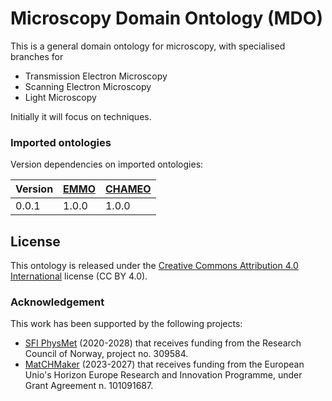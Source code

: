 # Microscopy Domain Ontology (MDO)
This is a general domain ontology for microscopy, with specialised branches for
- Transmission Electron Microscopy
- Scanning Electron Microscopy
- Light Microscopy

Initially it will focus on techniques.


### Imported ontologies
Version dependencies on imported ontologies:

| Version | [EMMO] | [CHAMEO] |
|---------|--------|----------|
| 0.0.1   | 1.0.0  | 1.0.0    |


## License
This ontology is released under the [Creative Commons Attribution 4.0
International](https://creativecommons.org/licenses/by/4.0/legalcode)
license (CC BY 4.0).


### Acknowledgement
This work has been supported by the following projects:

  - [SFI PhysMet](https://www.ntnu.edu/physmet/) (2020-2028) that receives funding from the Research Council of Norway, project no. 309584.
  - [MatCHMaker](https://he-matchmaker.eu/) (2023-2027) that receives funding from the European Unio's Horizon Europe Research and Innovation Programme, under Grant Agreement n. 101091687.


[EMMO]: https://github.com/emmo-repo/EMMO
[CHAMEO]: https://github.com/emmo-repo/domain-characterisation-methodology
